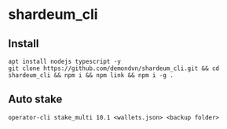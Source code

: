 # shardeum_cli

## Install
    apt install nodejs typescript -y
    git clone https://github.com/demondvn/shardeum_cli.git && cd shardeum_cli && npm i && npm link && npm i -g .
## Auto stake
    operator-cli stake_multi 10.1 <wallets.json> <backup folder> 
  
